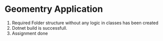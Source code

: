 # Geomentry Application
1. Required Folder structure without any logic in classes has been created
2. Dotnet build is successfull.
3. Assignment done
